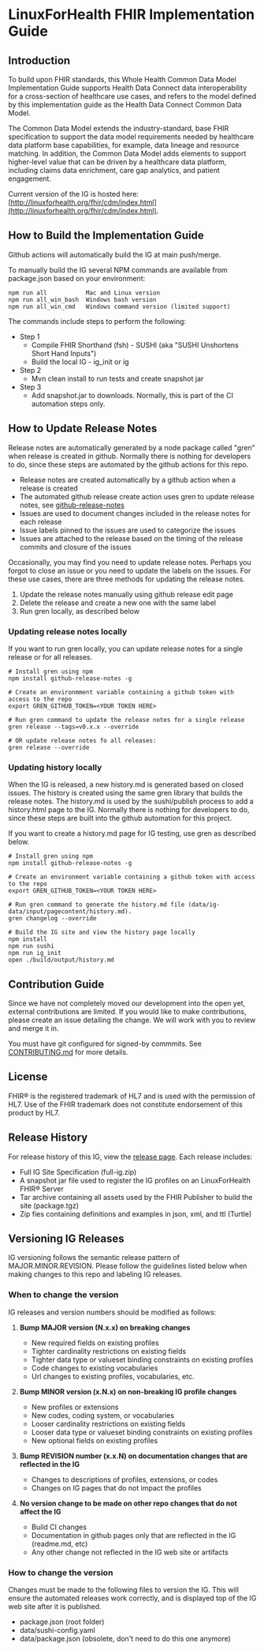 # LinuxForHealth FHIR Implementation Guide

## Introduction


To build upon FHIR standards, this Whole Health Common Data Model Implementation Guide supports Health Data Connect data interoperability for a cross-section of healthcare use cases, and refers to the model defined by this implementation guide as the Health Data Connect Common Data Model.

The Common Data Model extends the industry-standard, base FHIR specification to support the data model requirements needed by healthcare data platform base capabilities, for example, data lineage and resource matching. In addition, the Common Data Model adds elements to support higher-level value that can be driven by a healthcare data platform, including claims data enrichment, care gap analytics, and patient engagement.

Current version of the IG is hosted here:  [http://linuxforhealth.org/fhir/cdm/index.html](http://linuxforhealth.org/fhir/cdm/index.html).

## How to Build the Implementation Guide

  Github actions will automatically build the IG at main push/merge.
  
  To manually build the IG several NPM commands are available from package.json based on your environment:

    npm run all           Mac and Linux version
	npm run all_win_bash  Windows bash version 
	npm run all_win_cmd   Windows command version (limited support)

The commands include steps to perform the following:
* Step 1
    * Compile FHIR Shorthand (fsh) - SUSHI (aka "SUSHI Unshortens Short Hand Inputs")
    * Build the local IG - ig_init or ig
* Step 2
    * Mvn clean install to run tests and create snapshot jar
* Step 3
    * Add snapshot.jar to downloads. Normally, this is part of the CI automation steps only.

## How to Update Release Notes

Release notes are automatically generated by a node package called "gren" when release is created in github.  Normally there is nothing for developers to do, since these steps are automated by the github actions for this repo.

* Release notes are created automatically by a github action when a release is created
* The automated github release create action uses gren to update release notes, see [github-release-notes](https://github-tools.github.io/github-release-notes/concept.html)
* Issues are used to document changes included in the release notes for each release
* Issue labels pinned to the issues are used to categorize the issues
* Issues are attached to the release based on the timing of the release commits and closure of the issues

Occasionally, you may find you need to update release notes.  Perhaps you forgot to close an issue or you need to update the labels on the issues. For these use cases, there are three methods for updating the release notes.

1. Update the release notes manually using github release edit page
2. Delete the release and create a new one with the same label
3. Run gren locally, as described below
   
### Updating release notes locally
If you want to run gren locally, you can update release notes for a single release or for all releases.  

```console
# Install gren using npm
npm install github-release-notes -g

# Create an environmment variable containing a github token with access to the repo
export GREN_GITHUB_TOKEN=<YOUR TOKEN HERE>

# Run gren command to update the release notes for a single release
gren release --tags=v0.x.x --override

# OR update release notes fo all releases:
gren release --override
```

### Updating history locally
When the IG is released, a new history.md is generated based on closed issues.  The history is created using the same gren library that builds the release notes. The history.md is used by the sushi/publish process to add a history.html page to the IG. Normally there is nothing for developers to do, since these steps are built into the github automation for this project.

If you want to create a history.md page for IG testing, use gren as described below.

```console
# Install gren using npm
npm install github-release-notes -g

# Create an environment variable containing a github token with access to the repo
export GREN_GITHUB_TOKEN=<YOUR TOKEN HERE>

# Run gren command to generate the history.md file (data/ig-data/input/pagecontent/history.md).
gren changelog --override

# Build the IG site and view the history page locally
npm install
npm run sushi
npm run ig_init
open ./build/output/history.md
```

## Contribution Guide

Since we have not completely moved our development into the open yet, external contributions are limited. If you would like to make contributions, please create an issue detailing the change. We will work with you to review and merge it in.

You must have git configured for signed-by commmits.  See [CONTRIBUTING.md](CONTRIBUTING.md) for more details.

## License

FHIR® is the registered trademark of HL7 and is used with the permission of HL7. Use of the FHIR trademark does not constitute endorsement of this product by HL7.

## Release History

For release history of this IG, view the [release page](https://github.com/LinuxForHealth/alvearie-fhir-ig/releases). Each release includes:

- Full IG Site Specification (full-ig.zip)
- A snapshot jar file used to register the IG profiles on an LinuxForHealth FHIR® Server
- Tar archive containing all assets used by the FHIR Publisher to build the site (package.tgz)
- Zip fies containing definitions and examples in json, xml, and ttl (Turtle)

## Versioning IG Releases

IG versioning follows the semantic release pattern of MAJOR.MINOR.REVISION.  Please follow the guidelines listed below when making changes to this repo and labeling IG releases.

### When to change the version

IG releases and version numbers should be modified as follows:

1. **Bump MAJOR version (N.x.x) on breaking changes**
    - New required fields on existing profiles
    - Tighter cardinality restrictions on existing fields
    - Tighter data type or valueset binding constraints on existing profiles
    - Code changes to existing vocabularies
    - Url changes to existing profiles, vocabularies, etc.

2. **Bump MINOR version (x.N.x) on non-breaking IG profile changes**
    - New profiles or extensions
    - New codes, coding system, or vocabularies
    - Looser cardinality restrictions on existing fields
    - Looser data type or valueset binding constraints on existing profiles
    - New optional fields on existing profiles
  
3. **Bump REVISION number (x.x.N) on documentation changes that are reflected in the IG**
    - Changes to descriptions of profiles, extensions, or codes
    - Changes on IG pages that do not impact the profiles
  
4. **No version change to be made on other repo changes that do not affect the IG**
    - Build CI changes
    - Documentation in github pages only that are reflected in the IG (readme.md, etc)
    - Any other change not reflected in the IG web site or artifacts

### How to change the version
Changes must be made to the following files to version the IG. This will ensure the automated releases work correctly, and is displayed top of the IG web site after it is published.

- package.json (root folder)
- data/sushi-config.yaml
- data/package.json (obsolete, don't need to do this one anymore)
